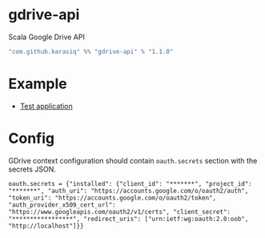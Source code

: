 # gdrive-api
Scala Google Drive API
```scala
"com.github.karasiq" %% "gdrive-api" % "1.1.0"
```

# Example
* [Test application](https://github.com/Karasiq/gdrive-api/blob/107e1b6a3ea339ede60c93e62604714e62011490/test-app/src/main/scala/com/karasiq/gdrive/test/TestApp.scala#L19)

# Config
GDrive context configuration should contain `oauth.secrets` section with the secrets JSON.

```
oauth.secrets = {"installed": {"client_id": "*******", "project_id": "*******", "auth_uri": "https://accounts.google.com/o/oauth2/auth", "token_uri": "https://accounts.google.com/o/oauth2/token", "auth_provider_x509_cert_url": "https://www.googleapis.com/oauth2/v1/certs", "client_secret": "*****************", "redirect_uris": ["urn:ietf:wg:oauth:2.0:oob", "http://localhost"]}}
```
